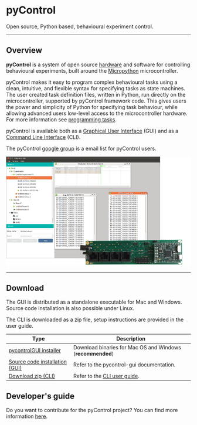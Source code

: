 # pyControl

Open source, Python based, behavioural experiment control.

---

## Overview

**pyControl** is a system of open source [hardware](user-guide/hardware.md) and software for controlling behavioural experiments, built around the [Micropython](https://micropython.org/) microcontroller.

pyControl makes it easy to program complex behavioural tasks using a clean, intuitive, and flexible syntax for specifying tasks as state machines. The user created task definition files, written in Python, run directly on the microcontroller, supported by pyControl framework code.  This gives users the power and simplicity of Python for specifying task behaviour, while allowing advanced users low-level access to the microcontroller hardware.  For more information see [programming tasks](user-guide/programming-tasks.md).  

pyControl is available both as a [Graphical User Interface](user-guide/graphical-user-interface.md) (GUI) and as a [Command Line Interface](user-guide/command-line-interface.md) (CLI). 

The pyControl [google group](https://groups.google.com/forum/#!forum/pycontrol) is a email list for pyControl users.

![pyControlGUI frontpage](media/pycontrol-gui-frontpage.png)

---

## Download

The GUI is distributed as a standalone executable for Mac and Windows. Source code installation is also possible under Linux.  

The CLI is downloaded as a zip file, setup instructions are provided in the user guide.

| Type | Description |
|---|---|
|[pycontrolGUI installer](https://bitbucket.org/fchampalimaud/pycontrol-gui-plugin/downloads/)| Download binaries for Mac OS and Windows (**recommended**)|
|[Source code installation (GUI)](http://pycontrol-gui.readthedocs.io/en/latest/)  | Refer to the pycontrol-gui documentation. |
|[Download zip (CLI)](https://bitbucket.org/takam/pycontrol/downloads/) | Refer to the [CLI user guide](user-guide/command-line-interface.md). |

## Developer's guide

Do you want to contribute for the pyControl project? You can find more information [here](/contributing).